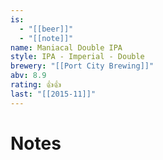 ```yaml
---
is:
  - "[[beer]]"
  - "[[note]]"
name: Maniacal Double IPA
style: IPA - Imperial - Double
brewery: "[[Port City Brewing]]"
abv: 8.9
rating: 👍👍
last: "[[2015-11]]"
---
```

# Notes

